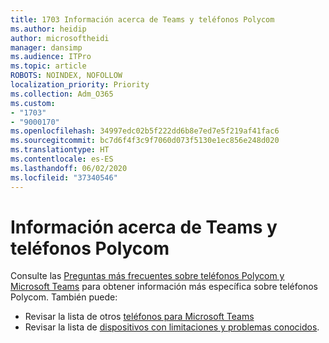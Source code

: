 ```yaml
---
title: 1703 Información acerca de Teams y teléfonos Polycom
ms.author: heidip
author: microsoftheidi
manager: dansimp
ms.audience: ITPro
ms.topic: article
ROBOTS: NOINDEX, NOFOLLOW
localization_priority: Priority
ms.collection: Adm_O365
ms.custom:
- "1703"
- "9000170"
ms.openlocfilehash: 34997edc02b5f222dd6b8e7ed7e5f219af41fac6
ms.sourcegitcommit: bc7d6f4f3c9f7060d073f5130e1ec856e248d020
ms.translationtype: HT
ms.contentlocale: es-ES
ms.lasthandoff: 06/02/2020
ms.locfileid: "37340546"
---
```

# <a name="need-information-on-teams-and-polycom-phones"></a>Información acerca de Teams y teléfonos Polycom

Consulte las [Preguntas más frecuentes sobre teléfonos Polycom y Microsoft Teams](https://www.polycom.com/content/dam/polycom/common/documents/faqs/polycom-phones-and-microsoft-teams-faq-enus.pdf) para obtener información más específica sobre teléfonos Polycom. También puede: 

- Revisar la lista de otros [teléfonos para Microsoft Teams](https://docs.microsoft.com/microsoftteams/phones-for-teams) 
- Revisar la lista de [dispositivos con limitaciones y problemas conocidos](https://support.office.com/article/control-calls-using-a-headset-in-teams-65d6e104-444d-4013-b8c2-f11317dd69a8). 
